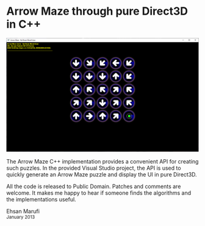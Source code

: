# Arrow Maze through pure Direct3D in C++

![Arrow Maze through pure Direct3D in C++](ArrowMaze-D3D-CPP.png)

The Arrow Maze C++ implementation provides a convenient API for creating such puzzles. In the provided Visual Studio project, the API is used to quickly generate an Arrow Maze puzzle and display the UI in pure Direct3D.

All the code is released to Public Domain. Patches and comments are welcome.
It makes me happy to hear if someone finds the algorithms and the implementations useful.

Ehsan Marufi<br />
<sup>January 2013</sup>
